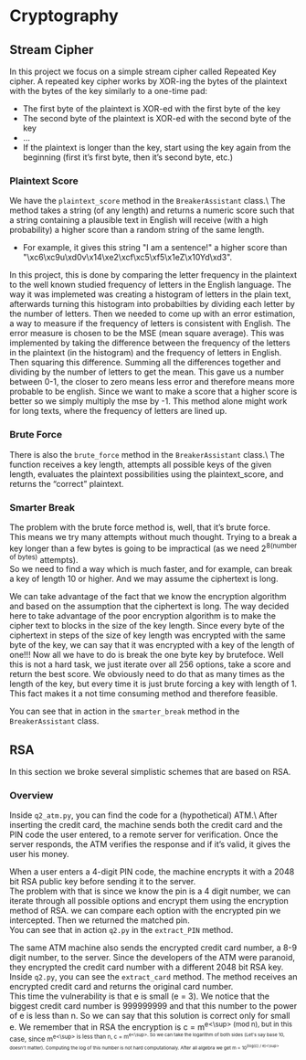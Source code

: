 # Cryptography

## Stream Cipher
In this project we focus on a simple stream cipher called Repeated Key cipher. A repeated key cipher works by XOR-ing the bytes of the plaintext with the bytes of the key similarly to a one-time pad:

* The first byte of the plaintext is XOR-ed with the first byte of the key
* The second byte of the plaintext is XOR-ed with the second byte of the key
* ...
* If the plaintext is longer than the key, start using the key again from the beginning (first it’s first byte, then it’s second byte, etc.)

### Plaintext Score
We have the `plaintext_score` method in the `BreakerAssistant` class.\ 
The method takes a string (of any length) and returns a numeric score such that a string containing a plausible text in English will receive (with a high probability) a higher score than a random string of the same length.

* For example, it gives this string "I am a sentence!" a higher score than "\xc6\xc9u\xd0v\x14\xe2\xcf\xc5\xf5\x1eZ\x10Yd\xd3".

In this project, this is done by comparing the letter frequency in the plaintext to the well known studied frequency of letters in the English language.
The way it was implemeted was creating a histogram of letters in the plain text, afterwards turning this histogram into probabilties by dividing each letter by the number of letters. 
Then we needed to come up with an error estimation, a way to measure if the frequency of letters is consistent with English.
The error measure is chosen to be the MSE (mean square average). This was implemented by taking the difference between the frequency of the letters in the plaintext (in the histogram) and the frequency of letters in English. Then squaring this difference.
Summing all the differences together and dividing by the number of letters to get the mean.
This gave us a number between 0-1, the closer to zero means less error and therefore means more probable to be english. Since we want to make a score that a higher score is better so we simply multiply the mse by -1.
This method alone might work for long texts, where the frequency of letters are lined up.

### Brute Force
There is also the `brute_force` method in the `BreakerAssistant` class.\ 
The function receives a key length, attempts all possible keys of the given length, evaluates the plaintext possibilities using the plaintext_score, and returns the “correct” plaintext.

### Smarter Break
The problem with the brute force method is, well, that it’s brute force.\
This means we try many attempts without much thought. Trying to a break a key longer than a few bytes is going to be impractical (as we need 2<sup>8(number of bytes)</sup> attempts).\
So we need to find a way which is much faster, and for example, can break a key of length 10 or higher. And we may assume the ciphertext is long.

We can take advantage of the fact that we know the encryption algorithm and based on the assumption that the ciphertext is long.
The way decided here to take advantage of the poor encryption algorithm is to make the cipher text to blocks in the size of the key length. Since every byte of the ciphertext in steps of the size of key length was encrypted with the same byte of the key, we can say that it was encrypted with a key of the length of one!!! Now all we have to do is break the one byte key by brutefoce.
Well this is not a hard task, we just iterate over all 256 options, take a score and return the best score.
We obviously need to do that as many times as the length of the key, but every time it is just brute forcing a key with length of 1. This fact makes it a not time consuming method and therefore feasible.

You can see that in action in the `smarter_break` method in the `BreakerAssistant` class.

## RSA
In this section we broke several simplistic schemes that are based on RSA.

### Overview
Inside `q2_atm.py`, you can find the code for a (hypothetical) ATM.\ 
After inserting the credit card, the machine sends both the credit card and the PIN code the user entered, to a remote server for verification. Once the server responds, the ATM verifies the response and if it’s valid, it gives the user his money.

When a user enters a 4-digit PIN code, the machine encrypts it with a 2048 bit RSA public key before sending it to the server.\
The problem with that is since we know the pin is a 4 digit number, we can iterate through all possible options and encrypt them using the encryption method of RSA. we can compare each option with the encrypted pin we intercepted.
Then we returned the matched pin.\
You can see that in action `q2.py` in the `extract_PIN` method.

The same ATM machine also sends the encrypted credit card number, a 8-9 digit number, to the server. Since the developers of the ATM were paranoid, they encrypted the credit card number with a different 2048 bit RSA key.\
Inside `q2.py`, you can see the `extract_card` method. The method receives an encrypted credit card and returns the original card number.\
This time the vulnerability is that e is small (e = 3).
We notice that the biggest credit card number is 999999999 and that this number to the power of e is less than n.
So we can say that this solution is correct only for small e.
We remember that in RSA the encryption is c = m<sup>e<\sup> (mod n), but in this case, since m<sup>e<\sup> is less than n, c = m<sup>e<\sup>.
So we can take the logarithm of both sides (Let's say base 10, doesn't matter).
Computing the log of this number is not hard computationaly. 
After all algebra we get m = 10<sup>(log(c) / e)<\sup>









